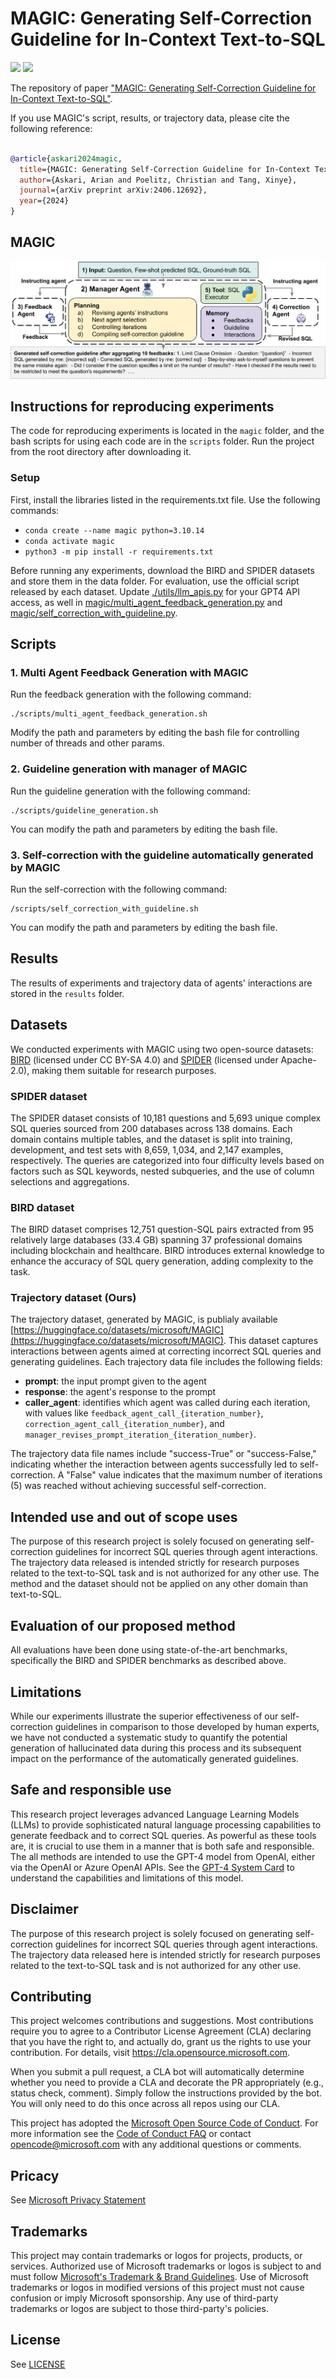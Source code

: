 # MAGIC: Generating Self-Correction Guideline for In-Context Text-to-SQL
[![](https://img.shields.io/badge/MAGIC-brightgreen)](./readme.md)
[![](https://img.shields.io/badge/SELF-Correction-blue)](./readme.md)

The repository of paper ["MAGIC: Generating Self-Correction Guideline for In-Context Text-to-SQL"](https://arxiv.org/abs/2406.12692).

If you use MAGIC's script, results, or trajectory data, please cite the following reference:

```bibtex

@article{askari2024magic,
  title={MAGIC: Generating Self-Correction Guideline for In-Context Text-to-SQL},
  author={Askari, Arian and Poelitz, Christian and Tang, Xinye},
  journal={arXiv preprint arXiv:2406.12692},
  year={2024}
}
```

## MAGIC

<img src="./figures/magic.svg">


## Instructions for reproducing experiments

The code for reproducing experiments is located in the ```magic``` folder, and the bash scripts for using each code are in the ```scripts``` folder. Run the project from the root directory after downloading it.

### Setup
First, install the libraries listed in the requirements.txt file. Use the following commands:

  - ``````conda create --name magic python=3.10.14``````
  - ``````conda activate magic``````
  - ``````python3 -m pip install -r requirements.txt``````

Before running any experiments, download the BIRD and SPIDER datasets and store them in the data folder. For evaluation, use the official script released by each dataset. Update [./utils/llm_apis.py](./utils/llm_apis.py) for your GPT4 API access, as well in [magic/multi_agent_feedback_generation.py](magic/multi_agent_feedback_generation.py) and [magic/self_correction_with_guideline.py](magic/self_correction_with_guideline.py).

## Scripts
### 1. Multi Agent Feedback Generation with MAGIC
Run the feedback generation with the following command:

``````
./scripts/multi_agent_feedback_generation.sh
``````

Modify the path and parameters by editing the bash file for controlling number of threads and other params.

### 2.  Guideline generation with manager of MAGIC
Run the guideline generation with the following command:

``````
./scripts/guideline_generation.sh
``````

You can modify the path and parameters by editing the bash file.

### 3. Self-correction with the guideline automatically generated by MAGIC

Run the self-correction with the following command:

``````
/scripts/self_correction_with_guideline.sh
``````


You can modify the path and parameters by editing the bash file.

## Results
The results of experiments and trajectory data of agents' interactions are stored in the ```results``` folder.

## Datasets
We conducted experiments with MAGIC using two open-source datasets: [BIRD](https://bird-bench.github.io/) (licensed under CC BY-SA 4.0) and [SPIDER](https://github.com/taoyds/spider) (licensed under Apache-2.0), making them suitable for research purposes.

### SPIDER dataset
The SPIDER dataset consists of 10,181 questions and 5,693 unique complex SQL queries sourced from 200 databases across 138 domains. Each domain contains multiple tables, and the dataset is split into training, development, and test sets with 8,659, 1,034, and 2,147 examples, respectively. The queries are categorized into four difficulty levels based on factors such as SQL keywords, nested subqueries, and the use of column selections and aggregations.

### BIRD dataset
The BIRD dataset comprises 12,751 question-SQL pairs extracted from 95 relatively large databases (33.4 GB) spanning 37 professional domains including blockchain and healthcare. BIRD introduces external knowledge to enhance the accuracy of SQL query generation, adding complexity to the task.

### Trajectory dataset (Ours)
The trajectory dataset, generated by MAGIC, is publialy available [https://huggingface.co/datasets/microsoft/MAGIC](https://huggingface.co/datasets/microsoft/MAGIC). This dataset captures interactions between agents aimed at correcting incorrect SQL queries and generating guidelines. Each trajectory data file includes the following fields:
- **prompt**: the input prompt given to the agent
- **response**: the agent's response to the prompt
- **caller_agent**: identifies which agent was called during each iteration, with values like `feedback_agent_call_{iteration_number}`, `correction_agent_call_{iteration_number}`, and `manager_revises_prompt_iteration_{iteration_number}`.

The trajectory data file names include "success-True" or "success-False," indicating whether the interaction between agents successfully led to self-correction. A "False" value indicates that the maximum number of iterations (5) was reached without achieving successful self-correction.

## Intended use and out of scope uses 
The purpose of this research project is solely focused on generating self-correction guidelines for incorrect SQL queries through agent interactions. The trajectory data released is intended strictly for research purposes related to the text-to-SQL task and is not authorized for any other use. The method and the dataset should not be applied on any other domain than text-to-SQL. 

## Evaluation of our proposed method 
All evaluations have been done using state-of-the-art benchmarks, specifically the BIRD and SPIDER benchmarks as described above. 

## Limitations 
While our experiments illustrate the superior effectiveness of our self-correction guidelines in comparison to those developed by human experts, we have not conducted a systematic study to quantify the potential generation of hallucinated data during this process and its subsequent impact on the performance of the automatically generated guidelines. 

## Safe and responsible use 
This research project leverages advanced Language Learning Models (LLMs) to provide sophisticated natural language processing capabilities to generate feedback and to correct SQL queries. As powerful as these tools are, it is crucial to use them in a manner that is both safe and responsible. The all methods are intended to use the GPT-4 model from OpenAI, either via the OpenAI or Azure OpenAI APIs. See the [GPT-4 System Card](https://cdn.openai.com/papers/gpt-4-system-card.pdf) to understand the capabilities and limitations of this model. 


## Disclaimer
The purpose of this research project is solely focused on generating self-correction guidelines for incorrect SQL queries through agent interactions. The trajectory data released here is intended strictly for research purposes related to the text-to-SQL task and is not authorized for any other use.

## Contributing
This project welcomes contributions and suggestions.  Most contributions require you to agree to a
Contributor License Agreement (CLA) declaring that you have the right to, and actually do, grant us
the rights to use your contribution. For details, visit https://cla.opensource.microsoft.com.

When you submit a pull request, a CLA bot will automatically determine whether you need to provide
a CLA and decorate the PR appropriately (e.g., status check, comment). Simply follow the instructions
provided by the bot. You will only need to do this once across all repos using our CLA.

This project has adopted the [Microsoft Open Source Code of Conduct](https://opensource.microsoft.com/codeofconduct/).
For more information see the [Code of Conduct FAQ](https://opensource.microsoft.com/codeofconduct/faq/) or
contact [opencode@microsoft.com](mailto:opencode@microsoft.com) with any additional questions or comments.

## Pricacy
See [Microsoft Privacy Statement](https://www.microsoft.com/en-us/privacy/privacystatement)

## Trademarks
This project may contain trademarks or logos for projects, products, or services. Authorized use of Microsoft 
trademarks or logos is subject to and must follow 
[Microsoft's Trademark & Brand Guidelines](https://www.microsoft.com/en-us/legal/intellectualproperty/trademarks/usage/general).
Use of Microsoft trademarks or logos in modified versions of this project must not cause confusion or imply Microsoft sponsorship.
Any use of third-party trademarks or logos are subject to those third-party's policies.

## License
See [LICENSE](./LICENSE)